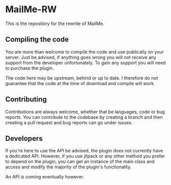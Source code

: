 # MailMe-RW
This is the repository for the rewrite of MailMe.

## Compiling the code
You are more than welcome to compile the code and use publically on your server. Just be advised, 
if anything goes wrong you will not receive any support from the developer unfortunately. To gain any support 
you will need to purchase the plugin. 

The code here may be upstream, behind or up to date. I therefore do not guarantee that the code at the time of download and compile will work.

## Contributing
Contributions are always welcome, whether that be languages, code or bug reports. 
You can contribute to the codebase by creating a branch and then creating a pull request and bug reports can go under
issues.

## Developers
If you're here to use the API be advised, the plugin does not currently have a dedicated API. However, if you use jitpack or any other method you prefer
to depend on the plugin, you can get an instance of the main class and access and modify the majority of the plugin's functionality. 

An API is coming eventually however.
